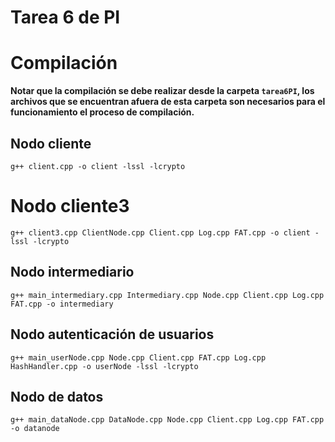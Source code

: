 # Tarea 6 de PI

# Compilación
**Notar que la compilación se debe realizar desde la carpeta `tarea6PI`, los archivos que se encuentran afuera de esta carpeta son necesarios para el funcionamiento el proceso de compilación.**

## Nodo cliente 
```
g++ client.cpp -o client -lssl -lcrypto
```

# Nodo cliente3
```
g++ client3.cpp ClientNode.cpp Client.cpp Log.cpp FAT.cpp -o client -lssl -lcrypto
```

## Nodo intermediario
```
g++ main_intermediary.cpp Intermediary.cpp Node.cpp Client.cpp Log.cpp FAT.cpp -o intermediary
```

## Nodo autenticación de usuarios
```
g++ main_userNode.cpp Node.cpp Client.cpp FAT.cpp Log.cpp HashHandler.cpp -o userNode -lssl -lcrypto
```

## Nodo de datos
```
g++ main_dataNode.cpp DataNode.cpp Node.cpp Client.cpp Log.cpp FAT.cpp -o datanode
``` 
